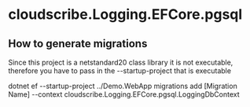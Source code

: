 ﻿# cloudscribe.Logging.EFCore.pgsql

## How to generate migrations

Since this project is a netstandard20 class library it is not executable, therefore you have to pass in the --startup-project that is executable

dotnet ef --startup-project ../Demo.WebApp migrations add [Migration Name] --context cloudscribe.Logging.EFCore.pgsql.LoggingDbContext